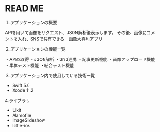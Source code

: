 # READ ME

１.アプリケーションの概要 

APIを用いて画像をリクエスト、JSON解析後表示します。
その後、画像にコメントを入れ、SNSで共有できる　画像大喜利アプリ

２.アプリケーションの機能一覧

・APIの取得
・JSON解析
・SNS連携
・記事更新機能
・画像アップロード機能
・単体テスト機能
・結合テスト機能

３.アプリケーション内で使用している技術一覧

* Swift
  5.0
* Xcode
  11.2

4.ライブラリ

*  UIkit
*  Alamofire
*  ImageSlideshow
*  lottie-ios
